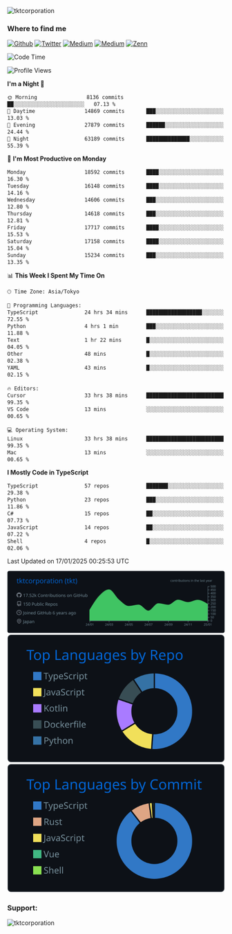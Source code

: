 <p align="left"> <img src="https://komarev.com/ghpvc/?username=tktcorporation&label=Profile%20views&color=0e75b6&style=flat" alt="tktcorporation" /> </p>

<h3>Where to find me</h3>
<p>
<a href="https://github.com/tktcorporation" target="_blank"><img alt="Github" src="https://img.shields.io/badge/GitHub-%2312100E.svg?&style=for-the-badge&logo=Github&logoColor=white" /></a>
<a href="https://twitter.com/tktcorporation" target="_blank"><img alt="Twitter" src="https://img.shields.io/badge/twitter-%231DA1F2.svg?&style=for-the-badge&logo=twitter&logoColor=white" /></a>
<a href="https://www.linkedin.com/in/tktcorporation" target="_blank"><img alt="Medium" src="https://img.shields.io/badge/linkdin-0a66c2.svg?&style=for-the-badge&logo=linkedin&logoColor=white" /></a>
<a href="https://qiita.com/tktcorporation" target="_blank"><img alt="Medium" src="https://img.shields.io/badge/qiita-55C500.svg?&style=for-the-badge&logo=qiita&logoColor=white" /></a>
<a href="https://zenn.dev/tktcorporation" target="_blank"><img alt="Zenn" src="https://img.shields.io/badge/Zenn-3EA8FF.svg?&style=for-the-badge&logo=Zenn&logoColor=white" /></a>
</p>
  
<!--START_SECTION:waka-->
![Code Time](http://img.shields.io/badge/Code%20Time-2%2C054%20hrs%209%20mins-blue)

![Profile Views](http://img.shields.io/badge/Profile%20Views-0-blue)

**I'm a Night 🦉** 

```text
🌞 Morning                8136 commits        ██░░░░░░░░░░░░░░░░░░░░░░░   07.13 % 
🌆 Daytime                14869 commits       ███░░░░░░░░░░░░░░░░░░░░░░   13.03 % 
🌃 Evening                27879 commits       ██████░░░░░░░░░░░░░░░░░░░   24.44 % 
🌙 Night                  63189 commits       ██████████████░░░░░░░░░░░   55.39 % 
```
📅 **I'm Most Productive on Monday** 

```text
Monday                   18592 commits       ████░░░░░░░░░░░░░░░░░░░░░   16.30 % 
Tuesday                  16148 commits       ████░░░░░░░░░░░░░░░░░░░░░   14.16 % 
Wednesday                14606 commits       ███░░░░░░░░░░░░░░░░░░░░░░   12.80 % 
Thursday                 14618 commits       ███░░░░░░░░░░░░░░░░░░░░░░   12.81 % 
Friday                   17717 commits       ████░░░░░░░░░░░░░░░░░░░░░   15.53 % 
Saturday                 17158 commits       ████░░░░░░░░░░░░░░░░░░░░░   15.04 % 
Sunday                   15234 commits       ███░░░░░░░░░░░░░░░░░░░░░░   13.35 % 
```


📊 **This Week I Spent My Time On** 

```text
🕑︎ Time Zone: Asia/Tokyo

💬 Programming Languages: 
TypeScript               24 hrs 34 mins      ██████████████████░░░░░░░   72.55 % 
Python                   4 hrs 1 min         ███░░░░░░░░░░░░░░░░░░░░░░   11.88 % 
Text                     1 hr 22 mins        █░░░░░░░░░░░░░░░░░░░░░░░░   04.05 % 
Other                    48 mins             █░░░░░░░░░░░░░░░░░░░░░░░░   02.38 % 
YAML                     43 mins             █░░░░░░░░░░░░░░░░░░░░░░░░   02.15 % 

🔥 Editors: 
Cursor                   33 hrs 38 mins      █████████████████████████   99.35 % 
VS Code                  13 mins             ░░░░░░░░░░░░░░░░░░░░░░░░░   00.65 % 

💻 Operating System: 
Linux                    33 hrs 38 mins      █████████████████████████   99.35 % 
Mac                      13 mins             ░░░░░░░░░░░░░░░░░░░░░░░░░   00.65 % 
```

**I Mostly Code in TypeScript** 

```text
TypeScript               57 repos            ███████░░░░░░░░░░░░░░░░░░   29.38 % 
Python                   23 repos            ███░░░░░░░░░░░░░░░░░░░░░░   11.86 % 
C#                       15 repos            ██░░░░░░░░░░░░░░░░░░░░░░░   07.73 % 
JavaScript               14 repos            ██░░░░░░░░░░░░░░░░░░░░░░░   07.22 % 
Shell                    4 repos             █░░░░░░░░░░░░░░░░░░░░░░░░   02.06 % 
```




 Last Updated on 17/01/2025 00:25:53 UTC
<!--END_SECTION:waka-->

[![](https://raw.githubusercontent.com/tktcorporation/tktcorporation/master/profile-summary-card-output/github_dark/0-profile-details.svg)](https://github.com/vn7n24fzkq/github-profile-summary-cards)
[![](https://raw.githubusercontent.com/tktcorporation/tktcorporation/master/profile-summary-card-output/github_dark/1-repos-per-language.svg)](https://github.com/vn7n24fzkq/github-profile-summary-cards) [![](https://raw.githubusercontent.com/tktcorporation/tktcorporation/master/profile-summary-card-output/github_dark/2-most-commit-language.svg)](https://github.com/vn7n24fzkq/github-profile-summary-cards)

<h3 align="left">Support:</h3>
<p><a href="https://www.buymeacoffee.com/tktcorporation"> <img align="left" src="https://cdn.buymeacoffee.com/buttons/v2/default-yellow.png" height="50" width="210" alt="tktcorporation" /></a></p><br><br>
